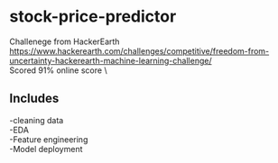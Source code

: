 # stock-price-predictor
Challenege from HackerEarth \
https://www.hackerearth.com/challenges/competitive/freedom-from-uncertainty-hackerearth-machine-learning-challenge/ \
Scored 91% online score \

## Includes 
-cleaning data\
-EDA \
-Feature engineering \
-Model deployment



